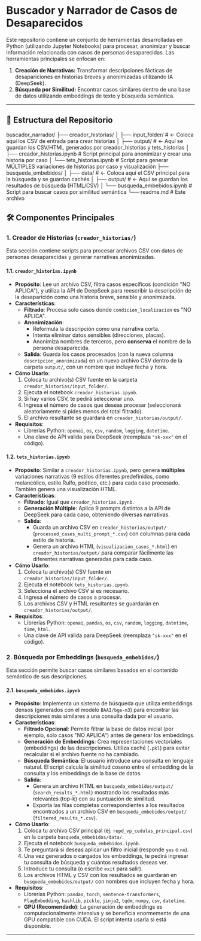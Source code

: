 # Buscador y Narrador de Casos de Desaparecidos

Este repositorio contiene un conjunto de herramientas desarrolladas en Python (utilizando Jupyter Notebooks) para procesar, anonimizar y buscar información relacionada con casos de personas desaparecidas. Las herramientas principales se enfocan en:

1.  **Creación de Narrativas:** Transformar descripciones fácticas de desapariciones en historias breves y anonimizadas utilizando IA (DeepSeek).
2.  **Búsqueda por Similitud:** Encontrar casos similares dentro de una base de datos utilizando embeddings de texto y búsqueda semántica.

---

## 📂 Estructura del Repositorio
buscador_narrador/
├── creador_historias/
│   ├── input_folder/       # <- Coloca aquí los CSV de entrada para crear historias
│   ├── output/             # <- Aquí se guardan los CSV/HTML generados por creador_historias y tets_historias
│   ├── creador_historias.ipynb # Script principal para anonimizar y crear una historia por caso
│   └── tets_historias.ipynb    # Script para generar MÚLTIPLES variaciones de historias por caso y visualización
├── busqueda_embebidos/
│   ├── data/               # <- Coloca aquí el CSV principal para la búsqueda y se guardan cachés
│   ├── output/             # <- Aquí se guardan los resultados de búsqueda (HTML/CSV)
│   └── busqueda_embebidos.ipynb # Script para buscar casos por similitud semántica
└── readme.md               # Este archivo

## 🛠️ Componentes Principales

### 1. Creador de Historias (`creador_historias/`)

Esta sección contiene scripts para procesar archivos CSV con datos de personas desaparecidas y generar narrativas anonimizadas.

#### 1.1. `creador_historias.ipynb`

* **Propósito**: Lee un archivo CSV, filtra casos específicos (condición "NO APLICA"), y utiliza la API de DeepSeek para reescribir la descripción de la desaparición como una historia breve, sensible y anonimizada.
* **Características**:
    * **Filtrado**: Procesa solo casos donde `condicion_localizacion` es "NO APLICA".
    * **Anonimización**:
        * Reformula la descripción como una narrativa corta.
        * Intenta eliminar datos sensibles (direcciones, placas).
        * Anonimiza nombres de terceros, pero **conserva** el nombre de la persona desaparecida.
    * **Salida**: Guarda los casos procesados (con la nueva columna `descripcion_anonimizada`) en un nuevo archivo CSV dentro de la carpeta `output/`, con un nombre que incluye fecha y hora.
* **Cómo Usarlo**:
    1.  Coloca tu archivo(s) CSV fuente en la carpeta `creador_historias/input_folder/`.
    2.  Ejecuta el notebook `creador_historias.ipynb`.
    3.  Si hay varios CSV, te pedirá seleccionar uno.
    4.  Ingresa el número de casos que deseas procesar (seleccionará aleatoriamente si pides menos del total filtrado).
    5.  El archivo resultante se guardará en `creador_historias/output/`.
* **Requisitos**:
    * Librerías Python: `openai`, `os`, `csv`, `random`, `logging`, `datetime`.
    * Una clave de API válida para DeepSeek (reemplaza `"sk-xxx"` en el código).

#### 1.2. `tets_historias.ipynb`

* **Propósito**: Similar a `creador_historias.ipynb`, pero genera **múltiples** variaciones narrativas (9 estilos diferentes predefinidos, como melancólico, estilo Rulfo, poético, etc.) para cada caso procesado. También genera una visualización HTML.
* **Características**:
    * **Filtrado**: Igual que `creador_historias.ipynb`.
    * **Generación Múltiple**: Aplica 9 prompts distintos a la API de DeepSeek para cada caso, obteniendo diversas narrativas.
    * **Salida**:
        * Guarda un archivo CSV en `creador_historias/output/` (`processed_cases_multi_prompt_*.csv`) con columnas para cada estilo de historia.
        * Genera un archivo HTML (`visualizacion_casos_*.html`) en `creador_historias/output/` para comparar fácilmente las diferentes narrativas generadas para cada caso.
* **Cómo Usarlo**:
    1.  Coloca tu archivo(s) CSV fuente en `creador_historias/input_folder/`.
    2.  Ejecuta el notebook `tets_historias.ipynb`.
    3.  Selecciona el archivo CSV si es necesario.
    4.  Ingresa el número de casos a procesar.
    5.  Los archivos CSV y HTML resultantes se guardarán en `creador_historias/output/`.
* **Requisitos**:
    * Librerías Python: `openai`, `pandas`, `os`, `csv`, `random`, `logging`, `datetime`, `time`, `html`.
    * Una clave de API válida para DeepSeek (reemplaza `"sk-xxx"` en el código).

### 2. Búsqueda por Embeddings (`busqueda_embebidos/`)

Esta sección permite buscar casos similares basados en el contenido semántico de sus descripciones.

#### 2.1. `busqueda_embebidos.ipynb`

* **Propósito**: Implementa un sistema de búsqueda que utiliza embeddings densos (generados con el modelo `BAAI/bge-m3`) para encontrar las descripciones más similares a una consulta dada por el usuario.
* **Características**:
    * **Filtrado Opcional**: Permite filtrar la base de datos inicial (por ejemplo, solo casos "NO APLICA") antes de generar los embeddings.
    * **Generación de Embeddings**: Crea representaciones vectoriales (embeddings) de las descripciones. Utiliza caché (`.pkl`) para evitar recalcular si el archivo fuente no ha cambiado.
    * **Búsqueda Semántica**: El usuario introduce una consulta en lenguaje natural. El script calcula la similitud coseno entre el embedding de la consulta y los embeddings de la base de datos.
    * **Salida**:
        * Genera un archivo HTML en `busqueda_embebidos/output/` (`search_results_*.html`) mostrando los resultados más relevantes (top-k) con su puntuación de similitud.
        * Exporta las filas completas correspondientes a los resultados encontrados a un archivo CSV en `busqueda_embebidos/output/` (`filtered_results_*.csv`).
* **Cómo Usarlo**:
    1.  Coloca tu archivo CSV principal (ej: `repd_vp_cedulas_principal.csv`) en la carpeta `busqueda_embebidos/data/`.
    2.  Ejecuta el notebook `busqueda_embebidos.ipynb`.
    3.  Te preguntará si deseas aplicar un filtro inicial (responde `yes` o `no`).
    4.  Una vez generados o cargados los embeddings, te pedirá ingresar tu consulta de búsqueda y cuántos resultados deseas ver.
    5.  Introduce tu consulta (o escribe `exit` para salir).
    6.  Los archivos HTML y CSV con los resultados se guardarán en `busqueda_embebidos/output/` con nombres que incluyen fecha y hora.
* **Requisitos**:
    * Librerías Python: `pandas`, `torch`, `sentence-transformers`, `FlagEmbedding`, `hashlib`, `pickle`, `jinja2`, `tqdm`, `numpy`, `csv`, `datetime`.
    * **GPU (Recomendado)**: La generación de embeddings es computacionalmente intensiva y se beneficia enormemente de una GPU compatible con CUDA. El script intenta usarla si está disponible.

---